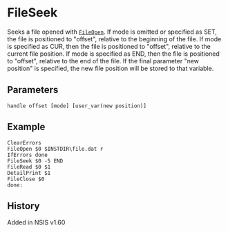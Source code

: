 # FileSeek

Seeks a file opened with [`FileOpen`][1]. If mode is omitted or specified as SET, the file is positioned to "offset", relative to the beginning of the file. If mode is specified as CUR, then the file is positioned to "offset", relative to the current file position. If mode is specified as END, then the file is positioned to "offset", relative to the end of the file. If the final parameter "new position" is specified, the new file position will be stored to that variable.

## Parameters

    handle offset [mode] [user_var(new position)]

## Example

    ClearErrors
    FileOpen $0 $INSTDIR\file.dat r
    IfErrors done
    FileSeek $0 -5 END
    FileRead $0 $1
    DetailPrint $1
    FileClose $0
    done:

## History

Added in NSIS v1.60

[1]: FileOpen.md
